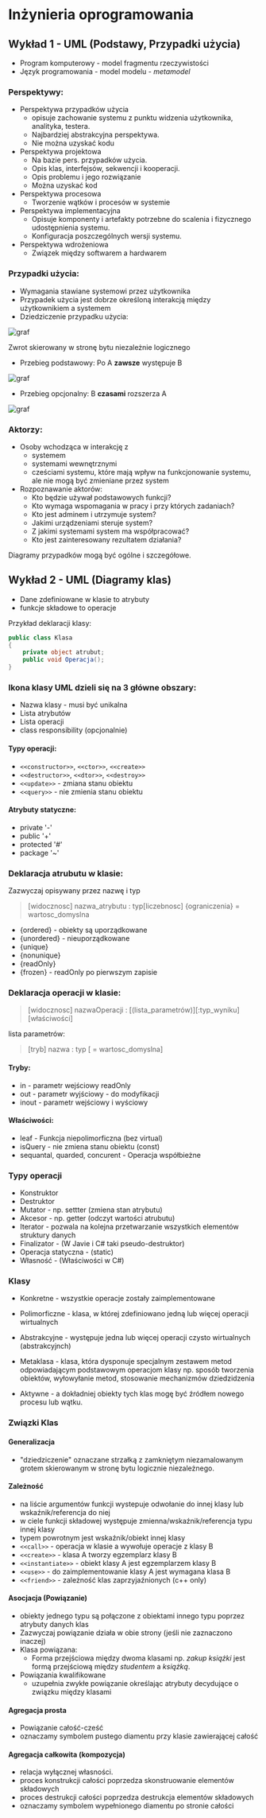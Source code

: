 
Inżynieria oprogramowania
===

## Wykład 1 - UML (Podstawy, Przypadki użycia)

- Program komputerowy - model fragmentu rzeczywistości
- Język programowania - model modelu -  *metamodel*

### Perspektywy:

- Perspektywa przypadków użycia
  - opisuje zachowanie systemu z punktu widzenia użytkownika, analityka, testera.
  - Najbardziej abstrakcyjna perspektywa.
  - Nie można uzyskać kodu
- Perspektywa projektowa
  - Na bazie pers. przypadków użycia.
  - Opis klas, interfejsów, sekwencji i kooperacji.
  - Opis problemu i jego rozwiązanie
  - Można uzyskać kod
- Perspektywa procesowa
  - Tworzenie wątków i procesów w systemie
- Perspektywa implementacyjna
  - Opisuje komponenty i artefakty potrzebne do scalenia i fizycznego udostępnienia systemu.
  - Konfiguracja poszczególnych wersji systemu.
- Perspektywa wdrożeniowa
  - Związek między softwarem a hardwarem

###  Przypadki użycia:

- Wymagania stawiane systemowi przez użytkownika
- Przypadek użycia jest dobrze określoną interakcją między użytkownikiem a systemem
- Dziedziczenie przypadku użycia:

![graf](1.png)

Zwrot skierowany w stronę bytu niezależnie logicznego

- Przebieg podstawowy: Po A **zawsze** występuje B

![graf](2.png)

- Przebieg opcjonalny: B **czasami** rozszerza A

![graf](3.png)

### Aktorzy:

- Osoby wchodząca w interakcję z
  - systemem
  - systemami wewnętrznymi
  - cześciami systemu, które mają wpływ na funkcjonowanie systemu, ale nie mogą być zmieniane przez system
- Rozpoznawanie aktorów:
  - Kto będzie używał podstawowych funkcji?
  - Kto wymaga wspomagania w pracy i przy których zadaniach?
  - Kto jest adminem i utrzymuje system?
  - Jakimi urządzeniami steruje system?
  - Z jakimi systemami system ma współpracować?
  - Kto jest zainteresowany rezultatem działania?

Diagramy przypadków mogą być ogólne i szczegółowe.

## Wykład 2 - UML (Diagramy klas)

- Dane zdefiniowane w klasie to atrybuty
- funkcje składowe to operacje

Przykład deklaracji klasy:

```csharp
public class Klasa
{
    private object atrubut;
    public void Operacja();
}
```

### Ikona klasy UML dzieli się na 3 główne obszary:

- Nazwa klasy - musi być unikalna
- Lista atrybutów
- Lista operacji
- class responsibility (opcjonalnie)

#### Typy operacji:

- `<<constructor>>`, `<<ctor>>`, `<<create>>`
- `<<destructor>>`, `<<dtor>>`, `<<destroy>>`
- `<<update>>` - zmiana stanu obiektu
- `<<query>>` - nie zmienia stanu obiektu

#### Atrybuty statyczne:

- private '-'
- public '+'
- protected '#'
- package '~'

### Deklaracja atrubutu w klasie:

Zazwyczaj opisywany przez nazwę i typ
> [widocznosc] nazwa_atrybutu : typ[liczebnosc] {ograniczenia} = wartosc_domyslna

- {ordered} - obiekty są uporządkowane
- {unordered} - nieuporządkowane
- {unique}
- {nonunique}
- {readOnly}
- {frozen} - readOnly po pierwszym zapisie

### Deklaracja operacji w klasie:

> [widocznosc] nazwaOperacji : [(lista_parametrów)][:typ_wyniku] [właściwości]

lista parametrów:

> [tryb] nazwa : typ [ = wartosc_domyslna]

#### Tryby:

- in - parametr wejściowy readOnly
- out - parametr wyjściowy - do modyfikacji
- inout - parametr wejściowy i wyściowy

#### Właściwości:

- leaf - Funkcja niepolimorficzna (bez virtual)
- isQuery - nie zmiena stanu obiektu (const)
- sequantal, quarded, concurent - Operacja współbieżne

### Typy operacji

- Konstruktor
- Destruktor
- Mutator - np. settter (zmiena stan atrybutu)
- Akcesor - np. getter (odczyt wartości atrubutu)
- Iterator - pozwala na kolejna przetwarzanie wszystkich elementów struktury danych
- Finalizator - (W Javie i C# taki pseudo-destruktor)
- Operacja statyczna - (static)
- Własność - (Właściwości w C#)

### Klasy

- Konkretne - wszystkie operacje zostały zaimplementowane
- Polimorficzne - klasa, w której zdefiniowano jedną lub więcej operacji wirtualnych
- Abstrakcyjne - występuje jedna lub więcej operacji czysto wirtualnych (abstrakcyjnch)

- Metaklasa - klasa, która dysponuje specjalnym zestawem metod odpowiadającym podstawowym operacjom klasy np. sposób tworzenia obiektów, wyłowyłanie metod, stosowanie mechanizmów dziedzidzenia
- Aktywne - a dokładniej obiekty tych klas mogę być źródłem nowego procesu lub wątku.

### Związki Klas

#### Generalizacja 

- "dziedziczenie" oznaczane strzałką z zamkniętym niezamalowanym grotem skierowanym w stronę bytu logicznie niezależnego.

#### Zależność

- na liście argumentów funkcji wystepuje odwołanie do innej klasy lub wskaźnik/referencja do niej
- w ciele funkcji składowej występuje zmienna/wskaźnik/referencja typu innej klasy
- typem powrotnym jest wskaźnik/obiekt innej klasy
- `<<call>>` - operacja w klasie a wywołuje operacje z klasy B
- `<<create>>` - klasa A tworzy egzemplarz klasy B
- `<<instantiate>>` - obiekt klasy A jest egzemplarzem klasy B
- `<<use>>` - do zaimplementowanie klasy A jest wymagana klasa B
- `<<friend>>` - zależność klas zaprzyjaźnionych (c++ only)

#### Asocjacja (Powiązanie)

- obiekty jednego typu są połączone z obiektami innego typu poprzez atrybuty danych klas
- Zazwyczaj powiązanie działa w obie strony (jeśli nie zaznaczono inaczej)
- Klasa powiązana:
  - Forma przejściowa między dwoma klasami np. _zakup książki_ jest formą przejściową między _studentem_ a _książką_.
- Powiązania kwalifikowane
  - uzupełnia zwykłe powiązanie określając atrybuty decydujące o związku między klasami

#### Agregacja prosta

- Powiązanie całość-cześć
- oznaczamy symbolem pustego diamentu przy klasie zawierającej całość

#### Agregacja całkowita (kompozycja)

- relacja wyłącznej własności.
- proces konstrukcji całości poprzedza skonstruowanie elementów składowych
- proces destrukcji całości poprzedza destrukcja elementów składowych
- oznaczamy symbolem wypełnionego diamentu po stronie całości
